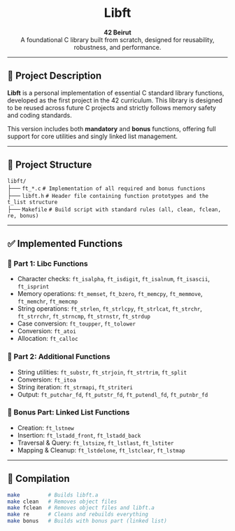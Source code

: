 <h1 align="center">Libft</h1>

<p align="center">
  <strong>42 Beirut</strong><br>
  A foundational C library built from scratch, designed for reusability, robustness, and performance.
</p>

---

## 📌 Project Description

**Libft** is a personal implementation of essential C standard library functions, developed as the first project in the 42 curriculum. This library is designed to be reused across future C projects and strictly follows memory safety and coding standards.

This version includes both **mandatory** and **bonus** functions, offering full support for core utilities and singly linked list management.

---

## 📁 Project Structure

`libft/`<br>
├── `ft_*.c` `# Implementation of all required and bonus functions`<br>
├── `libft.h` `# Header file containing function prototypes and the t_list structure`<br>
├── `Makefile` `# Build script with standard rules (all, clean, fclean, re, bonus)`<br>

---

## ✅ Implemented Functions

### 🔹 Part 1: Libc Functions

- Character checks: `ft_isalpha`, `ft_isdigit`, `ft_isalnum`, `ft_isascii`, `ft_isprint`
- Memory operations: `ft_memset`, `ft_bzero`, `ft_memcpy`, `ft_memmove`, `ft_memchr`, `ft_memcmp`
- String operations: `ft_strlen`, `ft_strlcpy`, `ft_strlcat`, `ft_strchr`, `ft_strrchr`, `ft_strncmp`, `ft_strnstr`, `ft_strdup`
- Case conversion: `ft_toupper`, `ft_tolower`
- Conversion: `ft_atoi`
- Allocation: `ft_calloc`

### 🔹 Part 2: Additional Functions

- String utilities: `ft_substr`, `ft_strjoin`, `ft_strtrim`, `ft_split`
- Conversion: `ft_itoa`
- String iteration: `ft_strmapi`, `ft_striteri`
- Output: `ft_putchar_fd`, `ft_putstr_fd`, `ft_putendl_fd`, `ft_putnbr_fd`

### 🔸 Bonus Part: Linked List Functions

- Creation: `ft_lstnew`
- Insertion: `ft_lstadd_front`, `ft_lstadd_back`
- Traversal & Query: `ft_lstsize`, `ft_lstlast`, `ft_lstiter`
- Mapping & Cleanup: `ft_lstdelone`, `ft_lstclear`, `ft_lstmap`

---

## 🧪 Compilation

```bash
make         # Builds libft.a
make clean   # Removes object files
make fclean  # Removes object files and libft.a
make re      # Cleans and rebuilds everything
make bonus   # Builds with bonus part (linked list)
